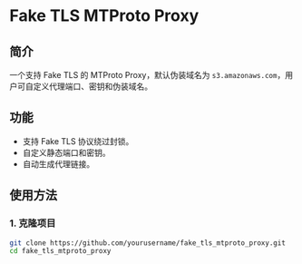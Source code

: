 # Fake TLS MTProto Proxy

## 简介
一个支持 Fake TLS 的 MTProto Proxy，默认伪装域名为 `s3.amazonaws.com`，用户可自定义代理端口、密钥和伪装域名。

## 功能
- 支持 Fake TLS 协议绕过封锁。
- 自定义静态端口和密钥。
- 自动生成代理链接。

## 使用方法

### 1. 克隆项目
```bash
git clone https://github.com/yourusername/fake_tls_mtproto_proxy.git
cd fake_tls_mtproto_proxy
